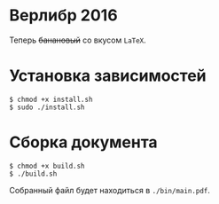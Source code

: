 # Верлибр 2016

Теперь ~~банановый~~ со вкусом `LaTeX`.

# Установка зависимостей

```
$ chmod +x install.sh
$ sudo ./install.sh
```

# Сборка документа

```
$ chmod +x build.sh
$ ./build.sh
```

Собранный файл будет находиться в `./bin/main.pdf`.
